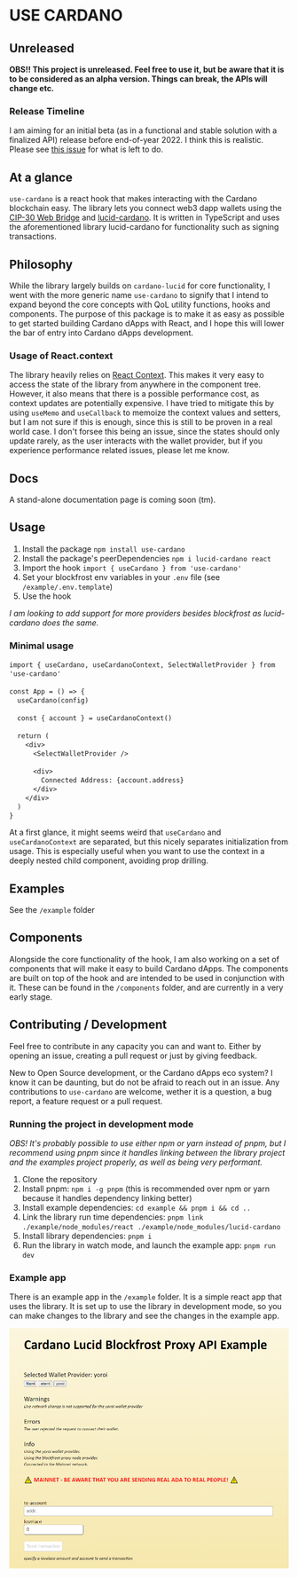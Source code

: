 # USE CARDANO

## Unreleased 

**OBS!! This project is unreleased. Feel free to use it, but be aware that it is to be considered as an alpha version. Things can break, the APIs will change etc.**

### Release Timeline

I am aiming for an initial beta (as in a functional and stable solution with a finalized API) release before end-of-year 2022. I think this is realistic. Please see [this issue](https://github.com/GGAlanSmithee/use-cardano/issues/7) for what is left to do.

## At a glance

`use-cardano` is a react hook that makes interacting with the Cardano blockchain easy. The library lets you connect web3 dapp wallets using the [CIP-30 Web Bridge](https://cips.cardano.org/cips/cip30/) and [lucid-cardano](https://github.com/spacebudz/lucid). It is written in TypeScript and uses the aforementioned library lucid-cardano for functionality such as signing transactions.

## Philosophy

While the library largely builds on `cardano-lucid` for core functionality, I went with the more generic name `use-cardano` to signify that I intend to expand beyond the core concepts with QoL utility functions, hooks and components. The purpose of this package is to make it as easy as possible to get started building Cardano dApps with React, and I hope this will lower the bar of entry into Cardano dApps development.

### Usage of React.context

The library heavily relies on [React Context](https://reactjs.org/docs/context.html). This makes it very easy to access the state of the library from anywhere in the component tree. However, it also means that there is a possible performance cost, as context updates are potentially expensive. I have tried to mitigate this by using `useMemo` and `useCallback` to memoize the context values and setters, but I am not sure if this is enough, since this is still to be proven in a real world case. I don't forsee this being an issue, since the states should only update rarely, as the user interacts with the wallet provider, but if you experience performance related issues, please let me know.

## Docs

A stand-alone documentation page is coming soon (tm).

## Usage

1. Install the package `npm install use-cardano`
1. Install the package's peerDependencies `npm i lucid-cardano react`
1. Import the hook `import { useCardano } from 'use-cardano'`
1. Set your blockfrost env variables in your `.env` file (see `/example/.env.template`)
1. Use the hook

_I am looking to add support for more providers besides blockfrost as lucid-cardano does the same._

### Minimal usage

```tsx
import { useCardano, useCardanoContext, SelectWalletProvider } from 'use-cardano'

const App = () => {
  useCardano(config)

  const { account } = useCardanoContext()

  return (
    <div>
      <SelectWalletProvider />

      <div>
        Connected Address: {account.address}
      </div>
    </div>
  )
}
```

At a first glance, it might seems weird that `useCardano` and `useCardanoContext` are separated, but this nicely separates initialization from usage. This is especially useful when you want to use the context in a deeply nested child component, avoiding prop drilling.

## Examples

See the `/example` folder

## Components

Alongside the core functionality of the hook, I am also working on a set of components that will make it easy to build Cardano dApps. The components are built on top of the hook and are intended to be used in conjunction with it. These can be found in the `/components` folder, and are currently in a very early stage.

## Contributing / Development

Feel free to contribute in any capacity you can and want to. Either by opening an issue, creating a pull request or just by giving feedback.

New to Open Source development, or the Cardano dApps eco system? I know it can be daunting, but do not be afraid to reach out in an issue. Any contributions to `use-cardano` are welcome, wether it is a question, a bug report, a feature request or a pull request.

### Running the project in development mode

_OBS! It's probably possible to use either npm or yarn instead of pnpm, but I recommend using pnpm since it handles linking between the library project and the examples project properly, as well as being very performant._

1. Clone the repository
1. Install pnpm: `npm i -g pnpm` (this is recommended over npm or yarn because it handles dependency linking better)
1. Install example dependencies: `cd example && pnpm i && cd ..`
1. Link the library run time dependencies: `pnpm link ./example/node_modules/react ./example/node_modules/lucid-cardano`
1. Install library dependencies: `pnpm i`
1. Run the library in watch mode, and launch the example app: `pnpm run dev`

### Example app

There is an example app in the `/example` folder. It is a simple react app that uses the library. It is set up to use the library in development mode, so you can make changes to the library and see the changes in the example app.

![Example app](.github/example-app.png)